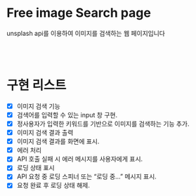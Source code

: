 
# Free image Search page

unsplash api를 이용하여 이미지를 검색하는 웹 페이지입니다

<br>
<br>

# 구현 리스트

- [x] 이미지 검색 기능
- [x] 검색어를 입력할 수 있는 input 창 구현.
- [x] 정사용자가 입력한 키워드를 기반으로 이미지를 검색하는 기능 추가.
- [x] 이미지 검색 결과 출력
- [x] 이미지 검색 결과를 화면에 표시.
- [x] 에러 처리
- [x] API 호출 실패 시 에러 메시지를 사용자에게 표시.
- [x] 로딩 상태 표시
- [x] API 요청 중 로딩 스피너 또는 “로딩 중…” 메시지 표시.
- [x] 요청 완료 후 로딩 상태 해제.
